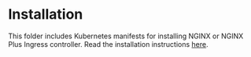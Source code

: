 # Installation

This folder includes Kubernetes manifests for installing NGINX or NGINX Plus Ingress controller. Read the installation instructions [here](https://docs.nginx.com/nginx-ingress-controller/installation/).

